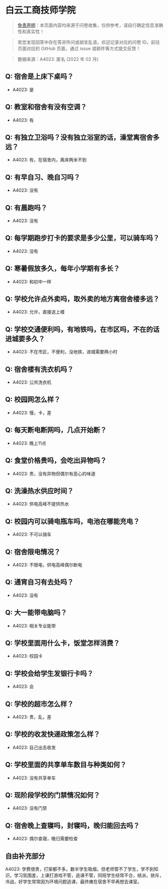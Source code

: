 # 白云工商技师学院

> [免责声明](https://colleges.chat/#_3)：本页面内容均来源于问卷收集，仅供参考，请自行确定信息准确性和真实性！

> 若您发现回答中存在答非所问或胡言乱语，欢迎记录对应的问卷 ID，前往页面对应的 GitHub 页面，通过 issue 或邮件等方式提交反馈！

> 数据来源：A4023: 匿名 (2022 年 02 月)

## Q: 宿舍是上床下桌吗？

- A4023: 是

## Q: 教室和宿舍有没有空调？

- A4023: 有

## Q: 有独立卫浴吗？没有独立浴室的话，澡堂离宿舍多远？

- A4023: 有，在宿舍内，离床两米不到

## Q: 有早自习、晚自习吗？

- A4023: 没有

## Q: 有晨跑吗？

- A4023: 没有

## Q: 每学期跑步打卡的要求是多少公里，可以骑车吗？

- A4023: 没有

## Q: 寒暑假放多久，每年小学期有多长？

- A4023: 和初中一样

## Q: 学校允许点外卖吗，取外卖的地方离宿舍楼多远？

- A4023: 允许，直接送上楼

## Q: 学校交通便利吗，有地铁吗，在市区吗，不在的话进城要多久？

- A4023: 不在市区，不便利，没地铁，进城需要两小时

## Q: 宿舍楼有洗衣机吗？

- A4023: 公共洗衣机

## Q: 校园网怎么样？

- A4023: 慢，卡，差

## Q: 每天断电断网吗，几点开始断？

- A4023: 晚上11点

## Q: 食堂价格贵吗，会吃出异物吗？

- A4023: 贵，没有异物但偶尔有恶心的味道

## Q: 洗澡热水供应时间？

- A4023: 供电高峰不提供热水

## Q: 校园内可以骑电瓶车吗，电池在哪能充电？

- A4023: 不可以骑车

## Q: 宿舍限电情况？

- A4023: 不限电，供电高峰偶尔断电

## Q: 通宵自习有去处吗？

- A4023: 没有

## Q: 大一能带电脑吗？

- A4023: 相关专业能带

## Q: 学校里面用什么卡，饭堂怎样消费？

- A4023: 校园卡

## Q: 学校会给学生发银行卡吗？

- A4023: 会

## Q: 学校的超市怎么样？

- A4023: 贵，乱，差

## Q: 学校的收发快递政策怎么样？

- A4023: 自己出去收发

## Q: 学校里面的共享单车数目与种类如何？

- A4023: 没有共享单车

## Q: 现阶段学校的门禁情况如何？

- A4023: 没有门禁

## Q: 宿舍晚上查寝吗，封寝吗，晚归能回去吗？

- A4023: 偶尔查寝，晚归需要检查

## 自由补充部分

A4023: 学费很贵，打架都不多。数半学生吸烟，但老师管不了学生，学不到知识，学习氛围差，上课打游戏不管，逃课不管，同班学生经常不合，结派，排斥，冷战，好学生常常因为环境问题逃课，最终瘫在宿舍不早再想去课室。
